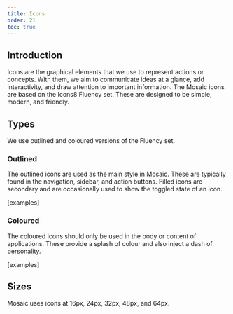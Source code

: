 ```yaml
---
title: Icons
order: 21
toc: true
---
```

## Introduction

Icons are the graphical elements that we use to represent actions or concepts. With them, we aim to communicate ideas at a glance, add interactivity, and draw attention to important information. The Mosaic icons are based on the Icons8 Fluency set. These are designed to be simple, modern, and friendly.

## Types

We use outlined and coloured versions of the Fluency set.

### Outlined

The outlined icons are used as the main style in Mosaic. These are typically found in the navigation, sidebar, and action buttons. Filled icons are secondary and are occasionally used to show the toggled state of an icon.

\[examples]

### Coloured

The coloured icons should only be used in the body or content of applications. These provide a splash of colour and also inject a dash of personality.

\[examples]

## Sizes

Mosaic uses icons at 16px, 24px, 32px, 48px, and 64px.